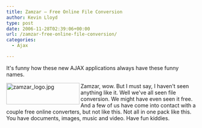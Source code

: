 ```yaml
---
title: Zamzar – Free Online File Conversion
author: Kevin Lloyd
type: post
date: 2006-11-28T02:39:06+00:00
url: /zamzar-free-online-file-conversion/
categories:
  - Ajax

---
```

<!--adsense-->It's funny how these new AJAX applications always have these funny names.

[<img src="/wp-content/uploads/zamzar_logo.jpg" alt="zamzar_logo.jpg" title="zamzar_logo.jpg" align="left" width="194" height="57" border="0" />][1]Zamzar, wow. But I must say, I haven't seen anything like it. Well we've all seen file conversion. We might have even seen it free. And a few of us have come into contact with a couple free online converters, but not like this. Not all in one pack like this. You have documents, images, music and video. Have fun kiddies.

 [1]: http://www.zamzar.com/